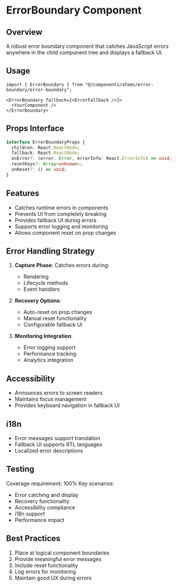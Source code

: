 
# ErrorBoundary Component

## Overview
A robust error boundary component that catches JavaScript errors anywhere in the child component tree and displays a fallback UI.

## Usage
```tsx
import { ErrorBoundary } from "@/components/atoms/error-boundary/error-boundary";

<ErrorBoundary fallback={<ErrorFallback />}>
  <YourComponent />
</ErrorBoundary>
```

## Props Interface
```typescript
interface ErrorBoundaryProps {
  children: React.ReactNode;
  fallback: React.ReactNode;
  onError?: (error: Error, errorInfo: React.ErrorInfo) => void;
  resetKeys?: Array<unknown>;
  onReset?: () => void;
}
```

## Features
- Catches runtime errors in components
- Prevents UI from completely breaking
- Provides fallback UI during errors
- Supports error logging and monitoring
- Allows component reset on prop changes

## Error Handling Strategy
1. **Capture Phase**: Catches errors during:
   - Rendering
   - Lifecycle methods
   - Event handlers
   
2. **Recovery Options**:
   - Auto-reset on prop changes
   - Manual reset functionality
   - Configurable fallback UI

3. **Monitoring Integration**:
   - Error logging support
   - Performance tracking
   - Analytics integration

## Accessibility
- Announces errors to screen readers
- Maintains focus management
- Provides keyboard navigation in fallback UI

## i18n
- Error messages support translation
- Fallback UI supports RTL languages
- Localized error descriptions

## Testing
Coverage requirement: 100%
Key scenarios:
- Error catching and display
- Recovery functionality
- Accessibility compliance
- i18n support
- Performance impact

## Best Practices
1. Place at logical component boundaries
2. Provide meaningful error messages
3. Include reset functionality
4. Log errors for monitoring
5. Maintain good UX during errors